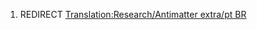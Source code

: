 1.  REDIRECT [Translation:Research/Antimatter extra/pt
    BR](Translation:Research/Antimatter_extra/pt_BR "wikilink")